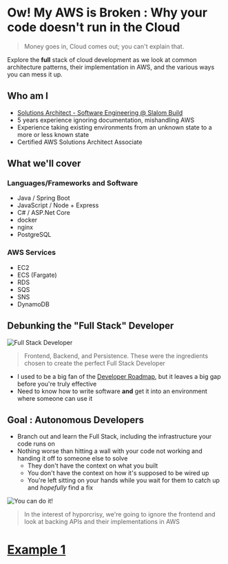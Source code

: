 # Ow! My AWS is Broken : Why your code doesn't run in the Cloud
> Money goes in, Cloud comes out; you can't explain that.

Explore the **full** stack of cloud development as we look at common architecture patterns, their implementation in AWS, and the various ways you can mess it up.

## Who am I

- [Solutions Architect - Software Engineering @ Slalom Build](https://www.linkedin.com/in/lnicho/)
- 5 years experience ignoring documentation, mishandling AWS
- Experience taking existing environments from an unknown state to a more or less known state
- Certified AWS Solutions Architect Associate

## What we'll cover

### Languages/Frameworks and Software
- Java / Spring Boot
- JavaScript / Node + Express
- C# / ASP.Net Core
- docker
- nginx
- PostgreSQL

### AWS Services
- EC2
- ECS (Fargate)
- RDS
- SQS
- SNS
- DynamoDB

## Debunking the "Full Stack" Developer

![Full Stack Developer](https://media.geeksforgeeks.org/wp-content/cdn-uploads/20190626123927/untitlsssssed.png)

> Frontend, Backend, and Persistence. These were the ingredients chosen to create the perfect Full Stack Developer

- I used to be a big fan of the [Developer Roadmap](https://github.com/kamranahmedse/developer-roadmap), but it leaves a big gap before you're truly effective
- Need to know how to write software **and** get it into an environment where someone can use it

## Goal : Autonomous Developers

- Branch out and learn the Full Stack, including the infrastructure your code runs on
- Nothing worse than hitting a wall with your code not working and handing it off to someone else to solve
    - They don't have the context on what you built
    - You don't have the context on how it's supposed to be wired up
    - You're left sitting on your hands while you wait for them to catch up and _hopefully_ find a fix

![You can do it!](https://i.pinimg.com/originals/11/f2/37/11f237c545ef6f9b046b30a83dd7f482.jpg)

> In the interest of hyporcrisy, we're going to ignore the frontend and look at backing APIs and their implementations in AWS

# [Example 1](https://github.com/lnicho/ow-my-aws-is-broken/tree/main/ex-1#example-1-simple-docker-compose-on-ec2)
